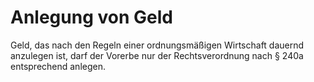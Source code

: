 # Anlegung von Geld

Geld, das nach den Regeln einer ordnungsmäßigen Wirtschaft dauernd anzulegen ist, darf der Vorerbe nur der Rechtsverordnung nach § 240a entsprechend anlegen.